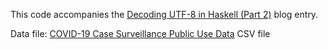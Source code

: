 This code accompanies the
[Decoding UTF-8 in Haskell (Part 2)](https://www.extrema.is/blog/2021/05/11/decoding-utf8-in-haskell-part-2)
blog entry.

Data file: [COVID-19 Case Surveillance Public Use Data](https://data.cdc.gov/Case-Surveillance/COVID-19-Case-Surveillance-Public-Use-Data/vbim-akqf) CSV file
